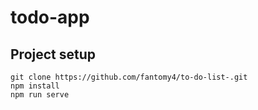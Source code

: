# todo-app

## Project setup
```
git clone https://github.com/fantomy4/to-do-list-.git
npm install
npm run serve
```

